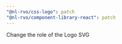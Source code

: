 ```yaml
---
"@nl-rvo/css-logo": patch
"@nl-rvo/component-library-react": patch
---
```


Change the role of the Logo SVG

